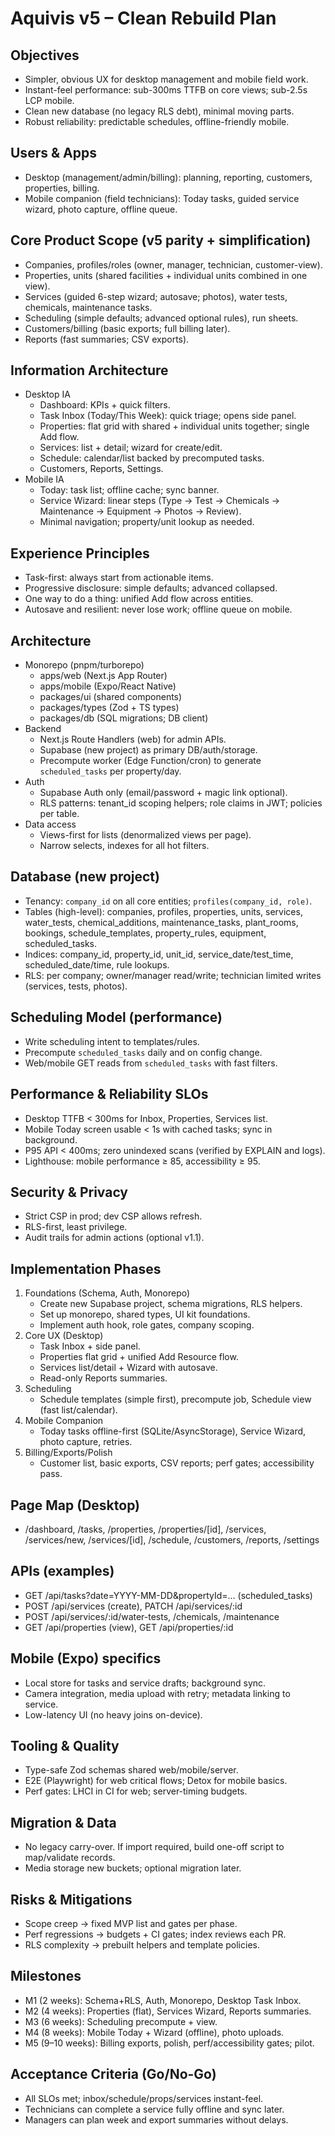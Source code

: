 <!-- 3b13d14d-4178-4e10-aa23-df2367fee0c2 f5ba6c5e-07bb-4ae1-af53-a372e662c8ad -->
# Aquivis v5 – Clean Rebuild Plan

## Objectives

- Simpler, obvious UX for desktop management and mobile field work.
- Instant-feel performance: sub-300ms TTFB on core views; sub-2.5s LCP mobile.
- Clean new database (no legacy RLS debt), minimal moving parts.
- Robust reliability: predictable schedules, offline-friendly mobile.

## Users & Apps

- Desktop (management/admin/billing): planning, reporting, customers, properties, billing.
- Mobile companion (field technicians): Today tasks, guided service wizard, photo capture, offline queue.

## Core Product Scope (v5 parity + simplification)

- Companies, profiles/roles (owner, manager, technician, customer-view).
- Properties, units (shared facilities + individual units combined in one view).
- Services (guided 6-step wizard; autosave; photos), water tests, chemicals, maintenance tasks.
- Scheduling (simple defaults; advanced optional rules), run sheets.
- Customers/billing (basic exports; full billing later).
- Reports (fast summaries; CSV exports).

## Information Architecture

- Desktop IA
  - Dashboard: KPIs + quick filters.
  - Task Inbox (Today/This Week): quick triage; opens side panel.
  - Properties: flat grid with shared + individual units together; single Add flow.
  - Services: list + detail; wizard for create/edit.
  - Schedule: calendar/list backed by precomputed tasks.
  - Customers, Reports, Settings.
- Mobile IA
  - Today: task list; offline cache; sync banner.
  - Service Wizard: linear steps (Type → Test → Chemicals → Maintenance → Equipment → Photos → Review).
  - Minimal navigation; property/unit lookup as needed.

## Experience Principles

- Task-first: always start from actionable items.
- Progressive disclosure: simple defaults; advanced collapsed.
- One way to do a thing: unified Add flow across entities.
- Autosave and resilient: never lose work; offline queue on mobile.

## Architecture

- Monorepo (pnpm/turborepo)
  - apps/web (Next.js App Router)
  - apps/mobile (Expo/React Native)
  - packages/ui (shared components)
  - packages/types (Zod + TS types)
  - packages/db (SQL migrations; DB client)
- Backend
  - Next.js Route Handlers (web) for admin APIs.
  - Supabase (new project) as primary DB/auth/storage.
  - Precompute worker (Edge Function/cron) to generate `scheduled_tasks` per property/day.
- Auth
  - Supabase Auth only (email/password + magic link optional).
  - RLS patterns: tenant_id scoping helpers; role claims in JWT; policies per table.
- Data access
  - Views-first for lists (denormalized views per page).
  - Narrow selects, indexes for all hot filters.

## Database (new project)

- Tenancy: `company_id` on all core entities; `profiles(company_id, role)`.
- Tables (high-level): companies, profiles, properties, units, services, water_tests, chemical_additions, maintenance_tasks, plant_rooms, bookings, schedule_templates, property_rules, equipment, scheduled_tasks.
- Indices: company_id, property_id, unit_id, service_date/test_time, scheduled_date/time, rule lookups.
- RLS: per company; owner/manager read/write; technician limited writes (services, tests, photos).

## Scheduling Model (performance)

- Write scheduling intent to templates/rules.
- Precompute `scheduled_tasks` daily and on config change.
- Web/mobile GET reads from `scheduled_tasks` with fast filters.

## Performance & Reliability SLOs

- Desktop TTFB < 300ms for Inbox, Properties, Services list.
- Mobile Today screen usable < 1s with cached tasks; sync in background.
- P95 API < 400ms; zero unindexed scans (verified by EXPLAIN and logs).
- Lighthouse: mobile performance ≥ 85, accessibility ≥ 95.

## Security & Privacy

- Strict CSP in prod; dev CSP allows refresh.
- RLS-first, least privilege.
- Audit trails for admin actions (optional v1.1).

## Implementation Phases

1) Foundations (Schema, Auth, Monorepo)
   - Create new Supabase project, schema migrations, RLS helpers.
   - Set up monorepo, shared types, UI kit foundations.
   - Implement auth hook, role gates, company scoping.
2) Core UX (Desktop)
   - Task Inbox + side panel.
   - Properties flat grid + unified Add Resource flow.
   - Services list/detail + Wizard with autosave.
   - Read-only Reports summaries.
3) Scheduling
   - Schedule templates (simple first), precompute job, Schedule view (fast list/calendar).
4) Mobile Companion
   - Today tasks offline-first (SQLite/AsyncStorage), Service Wizard, photo capture, retries.
5) Billing/Exports/Polish
   - Customer list, basic exports, CSV reports; perf gates; accessibility pass.

## Page Map (Desktop)

- /dashboard, /tasks, /properties, /properties/[id], /services, /services/new, /services/[id], /schedule, /customers, /reports, /settings

## APIs (examples)

- GET /api/tasks?date=YYYY-MM-DD&propertyId=… (scheduled_tasks)
- POST /api/services (create), PATCH /api/services/:id
- POST /api/services/:id/water-tests, /chemicals, /maintenance
- GET /api/properties (view), GET /api/properties/:id

## Mobile (Expo) specifics

- Local store for tasks and service drafts; background sync.
- Camera integration, media upload with retry; metadata linking to service.
- Low-latency UI (no heavy joins on-device).

## Tooling & Quality

- Type-safe Zod schemas shared web/mobile/server.
- E2E (Playwright) for web critical flows; Detox for mobile basics.
- Perf gates: LHCI in CI for web; server-timing budgets.

## Migration & Data

- No legacy carry-over. If import required, build one-off script to map/validate records.
- Media storage new buckets; optional migration later.

## Risks & Mitigations

- Scope creep → fixed MVP list and gates per phase.
- Perf regressions → budgets + CI gates; index reviews each PR.
- RLS complexity → prebuilt helpers and template policies.

## Milestones

- M1 (2 weeks): Schema+RLS, Auth, Monorepo, Desktop Task Inbox.
- M2 (4 weeks): Properties (flat), Services Wizard, Reports summaries.
- M3 (6 weeks): Scheduling precompute + view.
- M4 (8 weeks): Mobile Today + Wizard (offline), photo uploads.
- M5 (9–10 weeks): Billing exports, polish, perf/accessibility gates; pilot.

## Acceptance Criteria (Go/No-Go)

- All SLOs met; inbox/schedule/props/services instant-feel.
- Technicians can complete a service fully offline and sync later.
- Managers can plan week and export summaries without delays.

